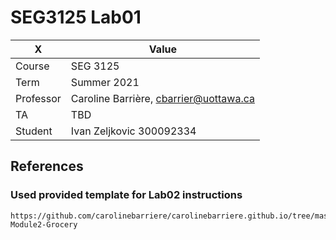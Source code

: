# SEG3125 Lab01

|X|Value|
|---|---|
|Course|SEG 3125|
|Term|Summer 2021|
|Professor|Caroline Barrière, cbarrier@uottawa.ca|
|TA|TBD|
|Student|Ivan Zeljkovic 300092334|

## References

### Used provided template for Lab02 instructions
```
https://github.com/carolinebarriere/carolinebarriere.github.io/tree/master/SEG3125-Module2-Grocery
```

